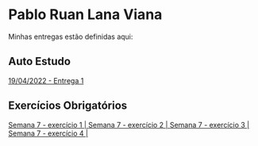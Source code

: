 # Pablo Ruan Lana Viana
Minhas entregas estão definidas aqui:
## Auto Estudo
<a href="https://github.com/Pablo-RLV/modulo2/tree/main/03_AUT_EST_ENTREGA"> 19/04/2022 - Entrega 1 </a>
## Exercícios Obrigatórios
<a href="https://pablo-rlv.github.io/modulo2/04_AUT_EST_EX_OBRIGATORIOS/Semana%207/Exercício%201.html"> Semana 7 - exercício 1 | </a>
<a href="https://pablo-rlv.github.io/modulo2/04_AUT_EST_EX_OBRIGATORIOS/Semana%207/Exercício%202.html"> Semana 7 - exercício 2 | </a>
<a href="https://pablo-rlv.github.io/modulo2/04_AUT_EST_EX_OBRIGATORIOS/Semana%207/Exercício%203.html"> Semana 7 - exercício 3 | </a>
<a href="https://pablo-rlv.github.io/modulo2/04_AUT_EST_EX_OBRIGATORIOS/Semana%207/Exercício%204.html"> Semana 7 - exercício 4 | </a>
